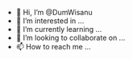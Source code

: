 - 👋 Hi, I’m @DumWisanu
- 👀 I’m interested in ...
- 🌱 I’m currently learning ...
- 💞️ I’m looking to collaborate on ...
- 📫 How to reach me ...

<!---
DumWisanu/DumWisanu is a ✨ special ✨ repository because its `README.md` (this file) appears on your GitHub profile.
You can click the Preview link to take a look at your changes.
--->
